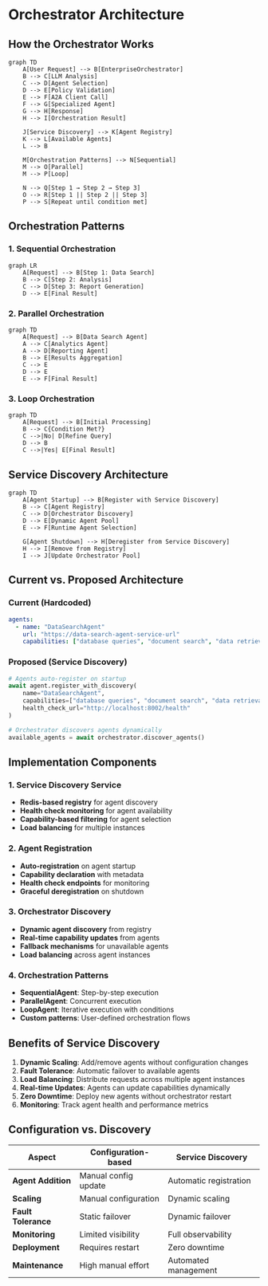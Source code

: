 # Orchestrator Architecture

## How the Orchestrator Works

```mermaid
graph TD
    A[User Request] --> B[EnterpriseOrchestrator]
    B --> C[LLM Analysis]
    C --> D[Agent Selection]
    D --> E[Policy Validation]
    E --> F[A2A Client Call]
    F --> G[Specialized Agent]
    G --> H[Response]
    H --> I[Orchestration Result]
    
    J[Service Discovery] --> K[Agent Registry]
    K --> L[Available Agents]
    L --> B
    
    M[Orchestration Patterns] --> N[Sequential]
    M --> O[Parallel]
    M --> P[Loop]
    
    N --> Q[Step 1 → Step 2 → Step 3]
    O --> R[Step 1 || Step 2 || Step 3]
    P --> S[Repeat until condition met]
```

## Orchestration Patterns

### 1. Sequential Orchestration
```mermaid
graph LR
    A[Request] --> B[Step 1: Data Search]
    B --> C[Step 2: Analysis]
    C --> D[Step 3: Report Generation]
    D --> E[Final Result]
```

### 2. Parallel Orchestration
```mermaid
graph TD
    A[Request] --> B[Data Search Agent]
    A --> C[Analytics Agent]
    A --> D[Reporting Agent]
    B --> E[Results Aggregation]
    C --> E
    D --> E
    E --> F[Final Result]
```

### 3. Loop Orchestration
```mermaid
graph TD
    A[Request] --> B[Initial Processing]
    B --> C{Condition Met?}
    C -->|No| D[Refine Query]
    D --> B
    C -->|Yes| E[Final Result]
```

## Service Discovery Architecture

```mermaid
graph TD
    A[Agent Startup] --> B[Register with Service Discovery]
    B --> C[Agent Registry]
    C --> D[Orchestrator Discovery]
    D --> E[Dynamic Agent Pool]
    E --> F[Runtime Agent Selection]
    
    G[Agent Shutdown] --> H[Deregister from Service Discovery]
    H --> I[Remove from Registry]
    I --> J[Update Orchestrator Pool]
```

## Current vs. Proposed Architecture

### Current (Hardcoded)
```yaml
agents:
  - name: "DataSearchAgent"
    url: "https://data-search-agent-service-url"
    capabilities: ["database queries", "document search", "data retrieval"]
```

### Proposed (Service Discovery)
```python
# Agents auto-register on startup
await agent.register_with_discovery(
    name="DataSearchAgent",
    capabilities=["database queries", "document search", "data retrieval"],
    health_check_url="http://localhost:8002/health"
)

# Orchestrator discovers agents dynamically
available_agents = await orchestrator.discover_agents()
```

## Implementation Components

### 1. Service Discovery Service
- **Redis-based registry** for agent discovery
- **Health check monitoring** for agent availability
- **Capability-based filtering** for agent selection
- **Load balancing** for multiple instances

### 2. Agent Registration
- **Auto-registration** on agent startup
- **Capability declaration** with metadata
- **Health check endpoints** for monitoring
- **Graceful deregistration** on shutdown

### 3. Orchestrator Discovery
- **Dynamic agent discovery** from registry
- **Real-time capability updates** from agents
- **Fallback mechanisms** for unavailable agents
- **Load balancing** across agent instances

### 4. Orchestration Patterns
- **SequentialAgent**: Step-by-step execution
- **ParallelAgent**: Concurrent execution
- **LoopAgent**: Iterative execution with conditions
- **Custom patterns**: User-defined orchestration flows

## Benefits of Service Discovery

1. **Dynamic Scaling**: Add/remove agents without configuration changes
2. **Fault Tolerance**: Automatic failover to available agents
3. **Load Balancing**: Distribute requests across multiple agent instances
4. **Real-time Updates**: Agents can update capabilities dynamically
5. **Zero Downtime**: Deploy new agents without orchestrator restart
6. **Monitoring**: Track agent health and performance metrics

## Configuration vs. Discovery

| Aspect | Configuration-based | Service Discovery |
|--------|-------------------|------------------|
| **Agent Addition** | Manual config update | Automatic registration |
| **Scaling** | Manual configuration | Dynamic scaling |
| **Fault Tolerance** | Static failover | Dynamic failover |
| **Monitoring** | Limited visibility | Full observability |
| **Deployment** | Requires restart | Zero downtime |
| **Maintenance** | High manual effort | Automated management |
